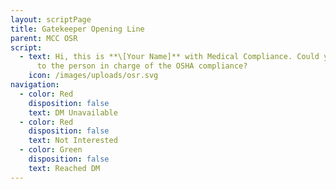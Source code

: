```yaml
---
layout: scriptPage
title: Gatekeeper Opening Line
parent: MCC OSR
script:
  - text: Hi, this is **\[Your Name]** with Medical Compliance. Could you direct me
      to the person in charge of the OSHA compliance?
    icon: /images/uploads/osr.svg
navigation:
  - color: Red
    disposition: false
    text: DM Unavailable
  - color: Red
    disposition: false
    text: Not Interested
  - color: Green
    disposition: false
    text: Reached DM
---
```

